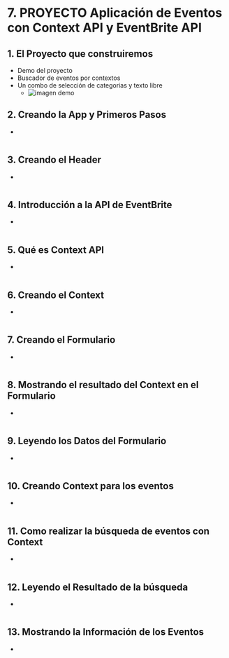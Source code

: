 # 7. PROYECTO Aplicación de Eventos con Context API y EventBrite API

## 1. El Proyecto que construiremos
- Demo del proyecto
- Buscador de eventos por contextos
- Un combo de selección de categorias y texto libre
  - ![imagen demo](https://trello-attachments.s3.amazonaws.com/5b014dcaf4507eacfc1b4540/5d7fef6652faf333827e91c3/2d84096892c95816790a92dc68bd2016/image.png)
## 2. Creando la App y Primeros Pasos
- 
```js
```
## 3. Creando el Header
- 
```js
```
## 4. Introducción a la API de EventBrite
- 
```js
```
## 5. Qué es Context API
- 
```js
```
## 6. Creando el Context
- 
```js
```
## 7. Creando el Formulario
- 
```js
```
## 8. Mostrando el resultado del Context en el Formulario
- 
```js
```
## 9. Leyendo los Datos del Formulario
- 
```js
```
## 10. Creando Context para los eventos
- 
```js
```
## 11. Como realizar la búsqueda de eventos con Context
- 
```js
```
## 12. Leyendo el Resultado de la búsqueda
- 
```js
```
## 13. Mostrando la Información de los Eventos
- 
```js
```
